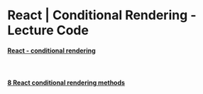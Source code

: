 # React | Conditional Rendering - Lecture Code


#### [React - conditional rendering](https://reactjs.org/docs/conditional-rendering.html)

<br>

#### [8 React conditional rendering methods](https://blog.logrocket.com/conditional-rendering-in-react-c6b0e5af381e)
